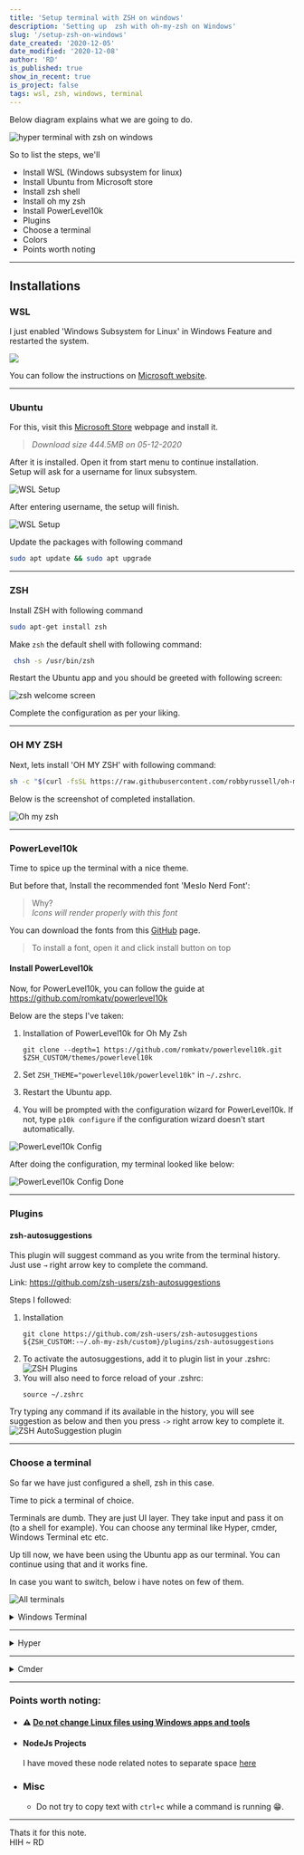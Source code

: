 ```yaml
---
title: 'Setup terminal with ZSH on windows'
description: 'Setting up  zsh with oh-my-zsh on Windows'
slug: '/setup-zsh-on-windows'
date_created: '2020-12-05'
date_modified: '2020-12-08'
author: 'RD'
is_published: true
show_in_recent: true
is_project: false
tags: wsl, zsh, windows, terminal
---
```


Below diagram explains what we are going to do.

![hyper terminal with zsh on windows](/images/terminal-with-zsh-on-windows.png)

So to list the steps, we'll
- Install WSL (Windows subsystem for linux)
- Install Ubuntu from Microsoft store
- Install zsh shell
- Install oh my zsh
- Install PowerLevel10k
- Plugins
- Choose a terminal
- Colors
- Points worth noting

---

## Installations

### WSL
I just enabled 'Windows Subsystem for Linux' in  Windows Feature and restarted the system.  

![](/images/enable-windows-subsystem-for-linux.png)

You can follow the instructions on [Microsoft website](https://docs.microsoft.com/en-us/windows/wsl/install-win10).  

---

### Ubuntu
For this, visit this [Microsoft Store](https://www.microsoft.com/en-us/p/ubuntu/9nblggh4msv6) webpage and install it.  
> *Download size 444.5MB on 05-12-2020*

After it is installed. Open it from start menu to continue installation.  
Setup will ask for a username for linux subsystem.  

![WSL Setup](/images/wsl-setup.png)

After entering username, the setup will finish.  

![WSL Setup](/images/wsl-setup-2.png)

Update the packages with following command  
```sh
sudo apt update && sudo apt upgrade
```

---

### ZSH
Install ZSH with following command
```sh
sudo apt-get install zsh
```

Make `zsh` the default shell with following command:  
```sh
 chsh -s /usr/bin/zsh 
```

Restart the Ubuntu app and you should be greeted with following screen:    

![zsh welcome screen](/images/zsh_welcome_ubuntu.png)

Complete the configuration as per your liking.  

---

### OH MY ZSH
Next, lets install 'OH MY ZSH' with following command:  
```sh
sh -c "$(curl -fsSL https://raw.githubusercontent.com/robbyrussell/oh-my-zsh/master/tools/install.sh)"
```  

Below is the screenshot of completed installation.  

![Oh my zsh](/images/oh_my_zsh_installed_ubuntu.png)

---

### PowerLevel10k  
Time to spice up the terminal with a nice theme.  

But before that, Install the recommended font 'Meslo Nerd Font':
> Why?   
> *Icons will render properly with this font*

You can download the fonts from this [GitHub](https://github.com/romkatv/powerlevel10k#meslo-nerd-font-patched-for-powerlevel10k) page.  

> To install a font, open it and click install button on top

#### Install PowerLevel10k  

Now, for PowerLevel10k, you can follow the guide at https://github.com/romkatv/powerlevel10k

Below are the steps I've taken:  

1. Installation of PowerLevel10k for Oh My Zsh
    ```
    git clone --depth=1 https://github.com/romkatv/powerlevel10k.git $ZSH_CUSTOM/themes/powerlevel10k
    ```

2. Set `ZSH_THEME="powerlevel10k/powerlevel10k"` in `~/.zshrc`.  
3. Restart the Ubuntu app.  
4. You will be prompted with the configuration wizard for PowerLevel10k. If not, type `p10k configure` if the configuration wizard doesn't start automatically.  

![PowerLevel10k Config](/images/powerlevel10-config-wizard-ubuntu.png)

After doing the configuration, my terminal looked like below:  

![PowerLevel10k Config Done](/images/powerlevel10-config-done-ubuntu.png)  

---

### Plugins  


#### zsh-autosuggestions  
This plugin will suggest command as you write from the terminal history.  
Just use `→` right arrow key to complete the command. 
 
Link: https://github.com/zsh-users/zsh-autosuggestions  

 Steps I followed:  
 1. Installation
    ```
    git clone https://github.com/zsh-users/zsh-autosuggestions ${ZSH_CUSTOM:-~/.oh-my-zsh/custom}/plugins/zsh-autosuggestions
    ```
 2. To activate the autosuggestions, add it to plugin list in your .zshrc:  
   ![ZSH Plugins](/images/zsh-plugins-ubuntu.png)
 3. You will also need to force reload of your .zshrc:  
    ```
    source ~/.zshrc
    ```
Try typing any command if its available in the history, you will see suggestion as below and then you press `->` right arrow key to complete it.  
![ZSH AutoSuggestion plugin](/images/zsh-plugin-autosuggestion-ubuntu.png)  

---

### Choose a terminal  

So far we have just configured a shell, zsh in this case.  

Time to pick a terminal of choice.  

Terminals are dumb. They are just UI layer. They take input and pass it on (to a shell for example).
You can choose any terminal like Hyper, cmder, Windows Terminal etc etc.

Up till now, we have been using the Ubuntu app as our terminal. You can continue using that and it works fine.  

In case you want to switch, below i have notes on few of them.  

![All terminals](/images/all-terminals.png)

<details>
<summary>Windows Terminal</summary>

   ### Install
Install it from [Microsoft Store](https://www.microsoft.com/en-us/p/windows-terminal-preview/9n0dx20hk701)

### Font
Open its settings from the dropdown and add `fontFace` to the profile named `Ubuntu` as shown below  

![Windows Terminal Profile](/images/windows-terminal-profiles.png)

### Default Profile
By default it opens up PowerShell. You can change it by assigning the `GUID` of `Ubuntu` profile to the `defaultProfile` in the settings.  


</details>

---

<details>
  <summary>Hyper</summary>

### Install
- Download the installer from https://hyper.is/
- Install it

### Font
Make hyper use the custom font we installed earlier.  
Open Hyper Terminal config file with `ctrl+,` and add 'MesloLGS NF,' in front of the existing value for `fontFamily` key.  

### Shell
Lets tie hyper with Window's bash now.  
- Open Hyper's configuration file with `ctrl+,`.  
- Scroll down and edit `shell`'s value to `C:\\Windows\\System32\\bash.exe`.  
- Configuration we did in last step, will always open `bash` shell in Hyper.  
To switch to ZSH on startup, Open your bash profile with  
```sh
vim ~/.bashrc
```
  Add following in the very beginning of the file  
```
zsh
```
- Save and relaunch Hyper.  
 
![Hyper Theme](/images/hyper-color-1.png)  

### Colors

The colors were a little bit bright for me. So I installed a theme for hyper terminal named 'hyper-material-theme' from [Hyper Website](https://hyper.is/store/hyper-material-theme) using below command:  

> ⚠ Make sure you are running the hyper command from windows terminal. Meaning you are out zsh or linux terminal per se.  
> Use exit command to get out of zsh.
> 
```sh
hyper i hyper-material-theme
```

Now colors are nice!  

![Hyper Theme](/images/hyper-themed.png)

### Issue

One issue I noticed with hyper terminal is that it doesn't refresh/clear the screen after nano editor is closed.  

As shown below, Hyper(on left) and Windows Terminal(on right) after closing nano editor.  

![Hyper render issue](/images/hyper-render-issue.png)

</details>

---

<details>
  <summary>Cmder</summary>

### Install
- Download the installer from https://cmder.net/
- Install it

### Font
Make Cmder use the custom font we installed earlier.  
Open settings and select 'MesloLGS NF' as shown below  

![Cmder font](/images/cmder-settings-font.png)  

### Shell
Lets tie cmder with Window's bash now.  

Add a new task in cmder's settings window as shown below  

![Cmder font](/images/cmder-settings-task.png)  

- Save and relaunch Cmder.  
 
</details>

---



### Points worth noting:

- #### ⚠ [Do not change Linux files using Windows apps and tools](https://devblogs.microsoft.com/commandline/do-not-change-linux-files-using-windows-apps-and-tools/)  


- #### NodeJs Projects 
   I have moved these node related notes to separate space [here](/nvm-for-windows-subsystem-for-linux) 

- ### Misc
  - Do not try to copy text with `ctrl+c` while a command is running 😁.  

----

Thats it for this note.  
HIH
~ RD





